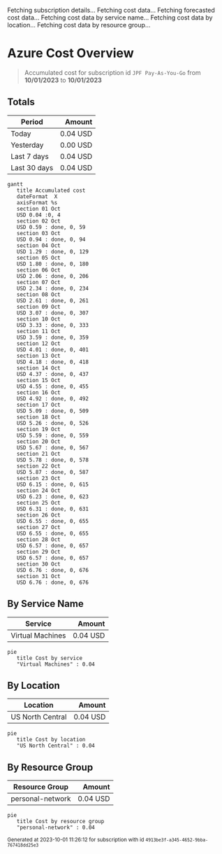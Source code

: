 Fetching subscription details...
Fetching cost data...
Fetching forecasted cost data...
Fetching cost data by service name...
Fetching cost data by location...
Fetching cost data by resource group...
# Azure Cost Overview

> Accumulated cost for subscription id `JPF Pay-As-You-Go` from **10/01/2023** to **10/01/2023**

## Totals

|Period|Amount|
|---|---:|
|Today|0.04 USD|
|Yesterday|0.00 USD|
|Last 7 days|0.04 USD|
|Last 30 days|0.04 USD|

```mermaid
gantt
   title Accumulated cost
   dateFormat  X
   axisFormat %s
   section 01 Oct
   USD 0.04 :0, 4
   section 02 Oct
   USD 0.59 : done, 0, 59
   section 03 Oct
   USD 0.94 : done, 0, 94
   section 04 Oct
   USD 1.29 : done, 0, 129
   section 05 Oct
   USD 1.80 : done, 0, 180
   section 06 Oct
   USD 2.06 : done, 0, 206
   section 07 Oct
   USD 2.34 : done, 0, 234
   section 08 Oct
   USD 2.61 : done, 0, 261
   section 09 Oct
   USD 3.07 : done, 0, 307
   section 10 Oct
   USD 3.33 : done, 0, 333
   section 11 Oct
   USD 3.59 : done, 0, 359
   section 12 Oct
   USD 4.01 : done, 0, 401
   section 13 Oct
   USD 4.18 : done, 0, 418
   section 14 Oct
   USD 4.37 : done, 0, 437
   section 15 Oct
   USD 4.55 : done, 0, 455
   section 16 Oct
   USD 4.92 : done, 0, 492
   section 17 Oct
   USD 5.09 : done, 0, 509
   section 18 Oct
   USD 5.26 : done, 0, 526
   section 19 Oct
   USD 5.59 : done, 0, 559
   section 20 Oct
   USD 5.67 : done, 0, 567
   section 21 Oct
   USD 5.78 : done, 0, 578
   section 22 Oct
   USD 5.87 : done, 0, 587
   section 23 Oct
   USD 6.15 : done, 0, 615
   section 24 Oct
   USD 6.23 : done, 0, 623
   section 25 Oct
   USD 6.31 : done, 0, 631
   section 26 Oct
   USD 6.55 : done, 0, 655
   section 27 Oct
   USD 6.55 : done, 0, 655
   section 28 Oct
   USD 6.57 : done, 0, 657
   section 29 Oct
   USD 6.57 : done, 0, 657
   section 30 Oct
   USD 6.76 : done, 0, 676
   section 31 Oct
   USD 6.76 : done, 0, 676
```

## By Service Name

|Service|Amount|
|---|---:|
|Virtual Machines|0.04 USD|

```mermaid
pie
   title Cost by service
   "Virtual Machines" : 0.04
```

## By Location

|Location|Amount|
|---|---:|
|US North Central|0.04 USD|

```mermaid
pie
   title Cost by location
   "US North Central" : 0.04
```

## By Resource Group

|Resource Group|Amount|
|---|---:|
|personal-network|0.04 USD|

```mermaid
pie
   title Cost by resource group
   "personal-network" : 0.04
```

<sup>Generated at 2023-10-01 11:26:12 for subscription with id `4913be3f-a345-4652-9bba-767418dd25e3`</sup>
